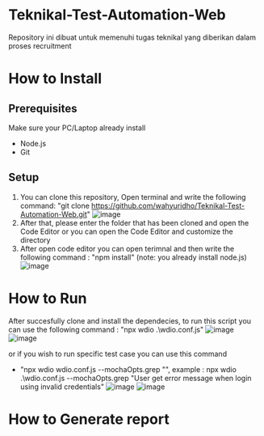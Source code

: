 # Teknikal-Test-Automation-Web
Repository ini dibuat untuk memenuhi tugas teknikal yang diberikan dalam proses recruitment

# How to Install
## Prerequisites
Make sure your PC/Laptop already install 
- Node.js
- Git

## Setup
1. You can clone this repository, Open terminal and write the following command: "git clone https://github.com/wahyuridho/Teknikal-Test-Automation-Web.git"
![image](https://github.com/user-attachments/assets/3acd89d9-7ca2-4a2b-847f-8773bf880ed2)
3. After that, please enter the folder that has been cloned and open the Code Editor or you can open the Code Editor and customize the directory 
4. After open code editor you can open terimnal and then write the following command : "npm install" (note: you already install node.js)
![image](https://github.com/user-attachments/assets/e269b523-5617-4fb6-83e9-5982c7ffccbb)


# How to Run 
After succesfully clone and install the dependecies, to run this script you can use the following command : "npx wdio .\wdio.conf.js"
![image](https://github.com/user-attachments/assets/4dbbf0bc-817c-4edf-878b-90dfc4fb31a1)
![image](https://github.com/user-attachments/assets/15b0b698-fac8-4bff-96fc-63d966f3c5c5)



or if you wish to run specific test case you can use this command 
- "npx wdio wdio.conf.js --mochaOpts.grep "<name skenario>", example : npx wdio .\wdio.conf.js --mochaOpts.grep "User get error message when login using invalid credentials"
![image](https://github.com/user-attachments/assets/962d6ac2-6728-4f27-8f79-33dc07137eac)
![image](https://github.com/user-attachments/assets/9d143ffe-82e4-4efc-9579-508c2833a324)



# How to Generate report
